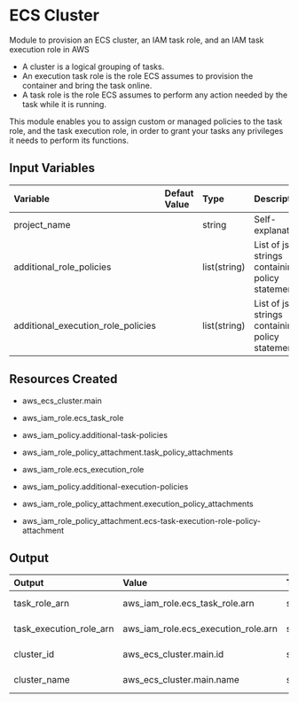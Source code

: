 # ECS Cluster
Module to provision an ECS cluster, an IAM task role, and an IAM task execution role in AWS
- A cluster is a logical grouping of tasks.
- An execution task role is the role ECS assumes to provision the container and bring the task online.
- A task role is the role ECS assumes to perform any action needed by the task while it is running.

This module enables you to assign custom or managed policies to the task role, and the task execution role, in order to grant your tasks any privileges it needs to perform its functions.

## Input Variables
| Variable                           | Defaut Value | Type         | Description                                       |
|:---------------------------------- |:------------ |:------------ |:------------------------------------------------- |
| project_name                       |              | string       | Self-explanatory                                  |
| additional_role_policies           |              | list(string) | List of json strings containing policy statements |
| additional_execution_role_policies |              | list(string) | List of json strings containing policy statements |

## Resources Created
- aws_ecs_cluster.main

- aws_iam_role.ecs_task_role
- aws_iam_policy.additional-task-policies
- aws_iam_role_policy_attachment.task_policy_attachments

- aws_iam_role.ecs_execution_role
- aws_iam_policy.additional-execution-policies
- aws_iam_role_policy_attachment.execution_policy_attachments
- aws_iam_role_policy_attachment.ecs-task-execution-role-policy-attachment


## Output
| Output                  | Value                               | Type   | Description      |
|:----------------------- |:----------------------------------- |:------ |:---------------- |
| task_role_arn           | aws_iam_role.ecs_task_role.arn      | string | Self-explanatory |
| task_execution_role_arn | aws_iam_role.ecs_execution_role.arn | string | Self-explanatory |
| cluster_id              | aws_ecs_cluster.main.id             | string | Self-explanatory |
| cluster_name            | aws_ecs_cluster.main.name           | string | Self-explanatory |
